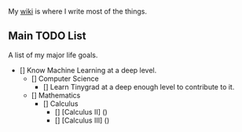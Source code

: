 
My [wiki](https://plazma.github.io/wiki/) is where I write most of the things.

## Main TODO List
A list of my major life goals.

- [] Know Machine Learning at a deep level.
    - [] Computer Science
        - [] Learn Tinygrad at a deep enough level to contribute to it.
    - [] Mathematics
        - [] Calculus
            - [] [Calculus II] ()
            - [] [Calculus III] ()

